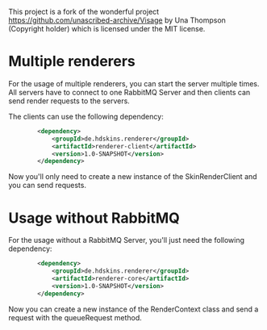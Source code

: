 This project is a fork of the wonderful project https://github.com/unascribed-archive/Visage by Una Thompson (Copyright holder) which is licensed under the MIT license.

# Multiple renderers

For the usage of multiple renderers, you can start the server multiple times. All servers have to connect to one RabbitMQ Server and then clients 
can send render requests to the servers.

The clients can use the following dependency:
```xml
        <dependency>
            <groupId>de.hdskins.renderer</groupId>
            <artifactId>renderer-client</artifactId>
            <version>1.0-SNAPSHOT</version>
        </dependency>
```
Now you'll only need to create a new instance of the SkinRenderClient and you can send requests.

# Usage without RabbitMQ

For the usage without a RabbitMQ Server, you'll just need the following dependency:
```xml
        <dependency>
            <groupId>de.hdskins.renderer</groupId>
            <artifactId>renderer-core</artifactId>
            <version>1.0-SNAPSHOT</version>
        </dependency>
```
Now you can create a new instance of the RenderContext class and send a request with the queueRequest method.
